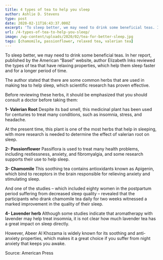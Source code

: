 ```yaml
---
title: 4 types of tea to help you sleep
author: Ashlie D. Stevens
type: post
date: 2020-02-11T16:43:37.000Z
excerpt: 'To sleep better, we may need to drink some beneficial teas. In her report, published by the American "Basel" website'
url: /4-types-of-tea-to-help-you-sleep/
image: /wp-content/uploads/2020/02/tea-for-better-sleep.jpg
tags: [chamomile, passionflower, relaxed tea, valerian tea]
---
```


To sleep better, we may need to drink some beneficial teas. In her report, published by the American “Basel” website, author Elizabeth Inks reviewed the types of tea that have relaxing properties, which help them sleep faster and for a longer period of time.

The author stated that there are some common herbs that are used in making tea to help sleep, which scientific research has proven effective.

Before reviewing these herbs, it should be emphasized that you should consult a doctor before taking them:

**1- Valerian Root**
Despite its bad smell, this medicinal plant has been used for centuries to treat many conditions, such as insomnia, stress, and headache.

At the present time, this plant is one of the most herbs that help in sleeping, with more research is needed to determine the effect of valerian root on sleep.

**2- Passionflower**
Passiflora is used to treat many health problems, including restlessness, anxiety, and fibromyalgia, and some research supports their use to help sleep.

**3- Chamomile**
This soothing tea contains antioxidants known as Apigenin, which bind to receptors in the brain responsible for relieving anxiety and stimulating sleep.

And one of the studies – which included eighty women in the postpartum period suffering from decreased sleep quality – revealed that the participants who drank chamomile tea daily for two weeks witnessed a marked improvement in the quality of their sleep.

**4- Lavender herb**
Although some studies indicate that aromatherapy with lavender may help treat insomnia, it is not clear how much lavender tea has a great impact on sleep directly.

However, Abeer Al Khozama is widely known for its soothing and anti-anxiety properties, which makes it a great choice if you suffer from night anxiety that keeps you awake.

Source: American Press
